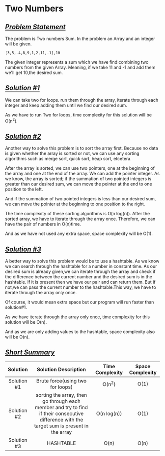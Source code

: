 # Two Numbers

## <u><i><b>Problem Statement</b></i></u>

The problem is Two numbers Sum.
In the problem an Array and an integer will be given.

```
[3,5,-4,8,9,1,2,11,-1],10
```

The given integer represents a sum which we have find combining two numbers from the given Array.
Meaning, if we take 11 and -1 and add them we'll get 10,the desired sum.

## <u><i><b>Solution #1</b></i></u>

We can take two for loops. run them through the array, iterate through each integer and keep adding them until we find our desired sum.

As we have to run Two for loops, time complexity for this solution will be O(n<sup>2</sup>).

## <u><i><b>Solution #2</b></i></u>

Another way to solve this problem is to sort the array first. Because no data is given whether the array is sorted or not, we can use any sorting algorithms such as merge sort, quick sort, heap sort, etcetera.

After the array is sorted, we can use two pointers, one at the beginning of the array and one at the end of the array. We can add the pointer integer. As we know, the array is sorted; if the summation of two pointed integers is greater than our desired sum, we can move the pointer at the end to one position to the left.

And if the summation of two pointed integers is less than our desired sum, we can move the pointer at the beginning to one position to the right.

The time complexity of these sorting algorithms is O(n log(n)). After the sorted array, we have to iterate through the array once. Therefore, we can have the pair of numbers in O(n)time.

And as we have not used any extra space, space complexity will be O(1).

## <u><i><b>Solution #3</b></i></u>

A better way to solve this problem would be to use a hashtable. As we know
we can search through the hashtable for a number in constant time. As our desired sum is already given,we can iterate through the array and check if the difference between the current number and the desired sum is in the hashtable. If it is present then we have  our pair and can return them. But if not,we can pass the current number to the hashtable.This way, we have to iterate through the array only once.

Of course, it would mean extra space but our program will run faster than solution#1.

As we have iterate through the array only once, time complexity for this solution will be O(n).

And as we are only adding values to the hashtable, space complexity also will be O(n).

## <u><i><b>Short Summary</b></i></u>

| Solution | Solution Description |Time Complexity | Space Complexity |
| :---: | :---: | :---: |:---: |
| Solution #1 |Brute force(using two for loops)| O(n<sup>2</sup>) | O(1) |
| Solution #2 |sorting the array, then go through each member and try to find if their consecutive difference with the target sum is present in the array|O(n log(n)) | O(1) |
| Solution #3 |HASHTABLE|O(n) | O(n) |
